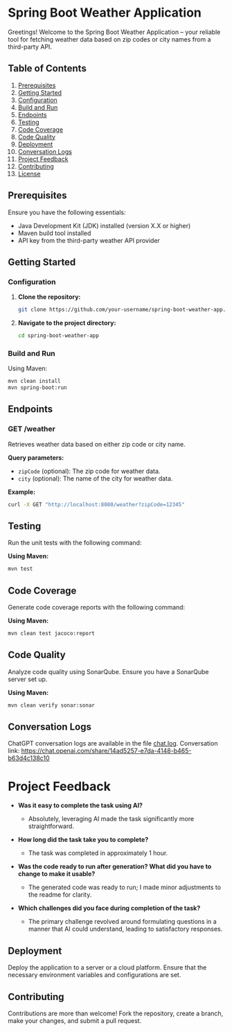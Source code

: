 # Spring Boot Weather Application

Greetings! Welcome to the Spring Boot Weather Application – your reliable tool for fetching weather data based on zip codes or city names from a third-party API.

## Table of Contents

1. [Prerequisites](#prerequisites)
2. [Getting Started](#getting-started)
3. [Configuration](#configuration)
4. [Build and Run](#build-and-run)
5. [Endpoints](#endpoints)
6. [Testing](#testing)
7. [Code Coverage](#code-coverage)
8. [Code Quality](#code-quality)
9. [Deployment](#deployment)
10. [Conversation Logs](#conversation-logs)
11. [Project Feedback](#project-feedback)
12. [Contributing](#contributing)
13. [License](#license)

## Prerequisites

Ensure you have the following essentials:

- Java Development Kit (JDK) installed (version X.X or higher)
- Maven build tool installed
- API key from the third-party weather API provider

## Getting Started

### Configuration

1. **Clone the repository:**

    ```bash
    git clone https://github.com/your-username/spring-boot-weather-app.git
    ```

2. **Navigate to the project directory:**

    ```bash
    cd spring-boot-weather-app
    ```


### Build and Run

Using Maven:

```bash
mvn clean install
mvn spring-boot:run
```
## Endpoints

### GET /weather

Retrieves weather data based on either zip code or city name.

**Query parameters:**

- `zipCode` (optional): The zip code for weather data.
- `city` (optional): The name of the city for weather data.

**Example:**

```bash
curl -X GET "http://localhost:8080/weather?zipCode=12345"
```
## Testing

Run the unit tests with the following command:

**Using Maven:**

```bash
mvn test
```
## Code Coverage

Generate code coverage reports with the following command:

**Using Maven:**

```bash
mvn clean test jacoco:report
```

## **Code Quality**

Analyze code quality using SonarQube. Ensure you have a SonarQube server set up.

**Using Maven:**

```bash
mvn clean verify sonar:sonar
```
## Conversation Logs

ChatGPT conversation logs are available in the file [chat.log](src/main/resources/chat.log).
Conversation link: https://chat.openai.com/share/14ad5257-e7da-4148-b465-b63d4c138c10

# Project Feedback

- **Was it easy to complete the task using AI?**
    - Absolutely, leveraging AI made the task significantly more straightforward.

- **How long did the task take you to complete?**
    - The task was completed in approximately 1 hour.

- **Was the code ready to run after generation? What did you have to change to make it usable?**
    - The generated code was ready to run; I made minor adjustments to the readme for clarity.

- **Which challenges did you face during completion of the task?**
    - The primary challenge revolved around formulating questions in a manner that AI could understand, leading to satisfactory responses.
## Deployment

Deploy the application to a server or a cloud platform. Ensure that the necessary environment variables and configurations are set.

## Contributing

Contributions are more than welcome! Fork the repository, create a branch, make your changes, and submit a pull request.
